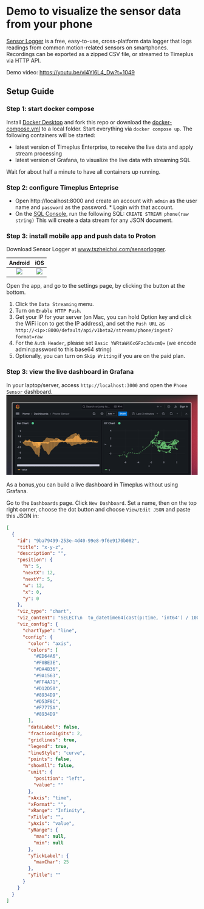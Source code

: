 # Demo to visualize the sensor data from your phone

[Sensor Logger](https://github.com/tszheichoi/awesome-sensor-logger) is a free, easy-to-use, cross-platform data logger that logs readings from common motion-related sensors on smartphones. Recordings can be exported as a zipped CSV file, or streamed to Timeplus via HTTP API.

Demo video: https://youtu.be/vi4Yl6L4_Dw?t=1049

## Setup Guide

### Step 1: start docker compose
Install [Docker Desktop](https://docs.docker.com/desktop/) and fork this repo or download the [docker-compose.yml](docker-compose.yml) to a local folder. Start everything via `docker compose up`. The following containers will be started:
* latest version of Timeplus Enterprise, to receive the live data and apply stream processing
* latest version of Grafana, to visualize the live data with streaming SQL

Wait for about half a minute to have all containers up running.

### Step 2: configure Timeplus Enteprise

* Open http://localhost:8000 and create an account with `admin` as the user name and `password` as the password. * Login with that account.
* On the [SQL Console](http://localhost:8000/default/console/query), run the following SQL: `CREATE STREAM phone(raw string)` This will create a data stream for any JSON document.

### Step 3: install mobile app and push data to Proton
Download Sensor Logger at www.tszheichoi.com/sensorlogger.

| Android | iOS |
|:-:|:-:|
| [<img src="https://play.google.com/intl/en_us/badges/static/images/badges/en_badge_web_generic.png" height="50">](https://play.google.com/store/apps/details?id=com.kelvin.sensorapp&pcampaignid=pcampaignidMKT-Other-global-all-co-prtnr-py-PartBadge-Mar2515-1) | [<img src="https://developer.apple.com/app-store/marketing/guidelines/images/badge-example-preferred_2x.png" height="50">](https://apps.apple.com/app/id1531582925) |

Open the app, and go to the settings page, by clicking the button at the bottom.
1. Click the `Data Streaming` menu.
2. Turn on `Enable HTTP Push`.
3. Get your IP for your server (on Mac, you can hold Option key and click the WiFi icon to get the IP address), and set the `Push URL` as `http://<ip>:8000/default/api/v1beta2/streams/phone/ingest?format=raw`
4. For the `Auth Header`, please set `Basic YWRtaW46cGFzc3dvcmQ=` (we encode admin:password to this base64 string)
5. Optionally, you can turn on `Skip Writing` if you are on the paid plan.

### Step 3: view the live dashboard in Grafana

In your laptop/server, access `http://localhost:3000` and open the `Phone Sensor` dashboard.
![screnshot](dashboard.png)

As a bonus,you can build a live dashboard in Timeplus without using Grafana.

Go to the `Dashboards` page. Click `New Dashboard`. Set a name, then on the top right corner, choose the dot button and choose `View/Edit JSON` and paste this JSON in:

```json
[
  {
    "id": "9ba79499-253e-4d40-99e8-9f6e9170b082",
    "title": "x-y-z",
    "description": "",
    "position": {
      "h": 5,
      "nextX": 12,
      "nextY": 5,
      "w": 12,
      "x": 0,
      "y": 0
    },
    "viz_type": "chart",
    "viz_content": "SELECT\n  to_datetime64(cast(p:time, 'int64') / 1000000000, 3) AS time, array_join([tuple_cast('x',to_float32_or_zero(p:values.x)),\n  tuple_cast('y',to_float32_or_zero(p:values.y)),tuple_cast('z',to_float32_or_zero(p:values.z))]) as t, t.1 as axis, t.2 as value\nFROM\n  (\n    SELECT\n      array_join(json_extract_array(raw, 'payload')) AS p\n    FROM\n      phone\n    WHERE\n      p:name = 'gyroscope'\n  )",
    "viz_config": {
      "chartType": "line",
      "config": {
        "color": "axis",
        "colors": [
          "#ED64A6",
          "#F0BE3E",
          "#DA4B36",
          "#9A1563",
          "#FF4A71",
          "#D12D50",
          "#8934D9",
          "#D53F8C",
          "#F7775A",
          "#8934D9"
        ],
        "dataLabel": false,
        "fractionDigits": 2,
        "gridlines": true,
        "legend": true,
        "lineStyle": "curve",
        "points": false,
        "showAll": false,
        "unit": {
          "position": "left",
          "value": ""
        },
        "xAxis": "time",
        "xFormat": "",
        "xRange": "Infinity",
        "xTitle": "",
        "yAxis": "value",
        "yRange": {
          "max": null,
          "min": null
        },
        "yTickLabel": {
          "maxChar": 25
        },
        "yTitle": ""
      }
    }
  }
]
```
